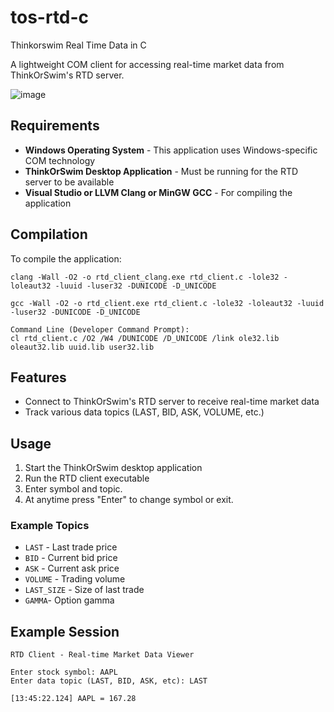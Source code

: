 # tos-rtd-c
Thinkorswim Real Time Data in C

A lightweight COM client for accessing real-time market data from ThinkOrSwim's RTD server.

![image](https://github.com/user-attachments/assets/d0849574-ccdf-43e2-811b-0d92f2e9854d)

## Requirements

- **Windows Operating System** - This application uses Windows-specific COM technology
- **ThinkOrSwim Desktop Application** - Must be running for the RTD server to be available
- **Visual Studio or LLVM Clang or MinGW GCC** - For compiling the application

## Compilation

To compile the application:

```
clang -Wall -O2 -o rtd_client_clang.exe rtd_client.c -lole32 -loleaut32 -luuid -luser32 -DUNICODE -D_UNICODE

gcc -Wall -O2 -o rtd_client.exe rtd_client.c -lole32 -loleaut32 -luuid -luser32 -DUNICODE -D_UNICODE

Command Line (Developer Command Prompt):
cl rtd_client.c /O2 /W4 /DUNICODE /D_UNICODE /link ole32.lib oleaut32.lib uuid.lib user32.lib
```

## Features

- Connect to ThinkOrSwim's RTD server to receive real-time market data
- Track various data topics (LAST, BID, ASK, VOLUME, etc.)

## Usage

1. Start the ThinkOrSwim desktop application
2. Run the RTD client executable
3. Enter symbol and topic.
4. At anytime press "Enter" to change symbol or exit.

### Example Topics

- `LAST` - Last trade price
- `BID` - Current bid price
- `ASK` - Current ask price
- `VOLUME` - Trading volume
- `LAST_SIZE` - Size of last trade
- `GAMMA`- Option gamma

## Example Session

```
RTD Client - Real-time Market Data Viewer

Enter stock symbol: AAPL
Enter data topic (LAST, BID, ASK, etc): LAST

[13:45:22.124] AAPL = 167.28

```


